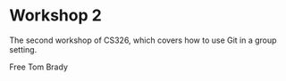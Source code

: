 # Workshop 2

The second workshop of CS326, which covers how to use Git in a group setting.

Free Tom Brady